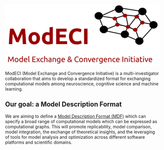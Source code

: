 <p><img alt="ModECI" src="images/ModECI_logo.png" width="600" align="centre"/></p>

ModECI (Model Exchange and Convergence Initiative) is a multi-investigator collaboration that aims to 
develop a standardized format for exchanging computational models among neuroscience, 
cognitive science and machine learning. 

<h2>Our goal: a Model Description Format</h2>

We are aiming to define a <a href="MDF.html">Model Description Format (MDF)</a> which 
can specify a broad range of computational models which can be expressed as computational graphs.
This will promote replicability, model comparison, model integration, the exchange of theoretical insights,
and the leveraging of tools for model analysis and optimization across different software platforms and scientific domains.